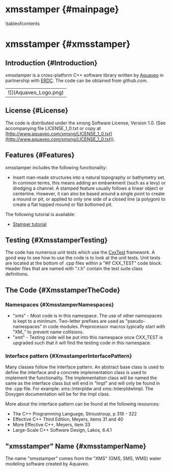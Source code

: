 xmsstamper {#mainpage}
============
\tableofcontents

xmsstamper {#xmsstamper}
============

Introduction {#Introduction}
------------

xmsstamper is a cross-platform C++ software library written by [Aquaveo](http://www.aquaveo.com/) in partnership with [ERDC](http://www.erdc.usace.army.mil/). The code can be obtained from github.com.

<table align="center" border="0">
  <tr>
    <td>![](Aquaveo_Logo.png)</td>
  </tr>
</table>

License {#License}
-------

The code is distributed under the xmsng Software License, Version 1.0. (See accompanying file LICENSE_1_0.txt or copy at [http://www.aquaveo.com/xmsng/LICENSE_1_0.txt](http://www.aquaveo.com/xmsng/LICENSE_1_0.txt)). 

Features {#Features}
--------
xmsstamper includes the following functionality:

* Insert man-made structures into a natural topography or bathymetry set. In common terms, this means adding an embankment (such as a levy) or dredging a channel. A stamped feature usually follows a linear object or centerline. However, it can also be based around a single point to create a mound or pit, or applied to only one side of a closed line (a polygon) to create a flat topped mound or flat bottomed pit.

The following tutorial is available:

* [Stamper tutorial](Stamper_Tutorial.md)

Testing {#XmsstamperTesting}
-------

The code has numerous unit tests which use the [CxxTest](http://cxxtest.com/) framework. A good way to see how to use the code is to look at the unit tests. Unit tests are located at the bottom of .cpp files within a "#if CXX_TEST" code block. Header files that are named with ".t.h" contain the test suite class definitions.

The Code {#XmsstamperTheCode}
--------
### Namespaces {#XmsstamperNamespaces}
* "xms" - Most code is in this namespace. The use of other namespaces is kept to a minimum. Two-letter prefixes are used as "pseudo-namespaces" in code modules. Preprocessor macros typically start with "XM_" to prevent name collisions.
* "xmt" - Testing code will be put into this namespace once CXX_TEST is upgraded such that it will find the testing code in this namespace.

### Interface pattern {#XmsstamperInterfacePattern}
Many classes follow the interface pattern. An abstract base class is used to define the interface and a concrete implementation class is used to implement the functionality. The implementation class will be named the same as the interface class but will end in "Impl" and will only be found in the .cpp file. For example: xms::InterpIdw and xms::InterpIdwImpl. The Doxygen documentation will be for the Impl class.

More about the interface pattern can be found at the following resources:
* The C++ Programming Language, Stroustroup, p 318 - 322
* Effective C++ Third Edition, Meyers, items 31 and 40
* More Effective C++, Meyers, item 33
* Large-Scale C++ Software Design, Lakos, 6.4.1

"xmsstamper" Name {#xmsstamperName}
------------
The name "xmsstamper" comes from the "XMS" (GMS, SMS, WMS) water modeling software created by Aquaveo.
